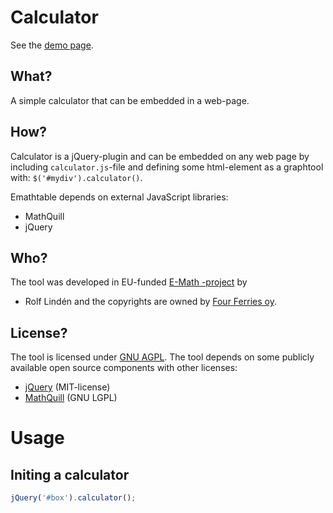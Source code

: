 Calculator
==============

See the [demo page](http://e-math.github.com/calculator).

What?
-----
A simple calculator that can be embedded in a web-page. 

How?
----
Calculator is a jQuery-plugin and can be embedded on any web page
by including `calculator.js`-file and defining some html-element
as a graphtool with: `$('#mydiv').calculator()`.

Emathtable depends on external JavaScript libraries:
* MathQuill
* jQuery

Who?
----
The tool was developed in EU-funded [E-Math -project](http://emath.eu) by
* Rolf Lindén
and the copyrights are owned by [Four Ferries oy](http://fourferries.fi).

License?
--------
The tool is licensed under [GNU AGPL](http://www.gnu.org/licenses/agpl-3.0.html).
The tool depends on some publicly available open source components with other licenses:
* [jQuery](http://jquery.com) (MIT-license)
* [MathQuill](http://mathquill.com/) (GNU LGPL)



Usage
======
Initing a calculator
----

```javascript
jQuery('#box').calculator();
```

